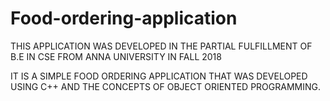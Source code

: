 # Food-ordering-application

THIS APPLICATION WAS DEVELOPED IN THE PARTIAL FULFILLMENT OF B.E IN CSE FROM ANNA UNIVERSITY IN FALL 2018

IT IS A SIMPLE FOOD ORDERING APPLICATION THAT WAS DEVELOPED USING C++ AND THE CONCEPTS OF OBJECT ORIENTED PROGRAMMING. 

